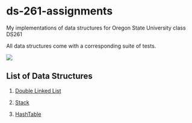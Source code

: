 # ds-261-assignments
My implementations of data structures for Oregon State University class DS261

All data structures come with a corresponding suite of tests.

![](https://github.com/Chizzard74/ds-261-assignments/workflows/Unit%20Tests/badge.svg)


## List of Data Structures

1. [Double Linked List](./data_structures/linked_list/implementation.py)
2. [Stack](./data_structures/stack/implementation.py)

4. [HashTable](./data_structures/hashtable/implementation.py)
